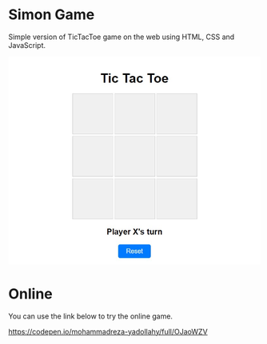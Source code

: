 # Simon Game

Simple version of TicTacToe game on the web using HTML, CSS and JavaScript.

![Main Picture](https://github.com/Phoenix15049/TicTacToe-Web/blob/main/src/mainpic.jpg)

# Online

You can use the link below to try the online game.

https://codepen.io/mohammadreza-yadollahy/full/OJaoWZV
